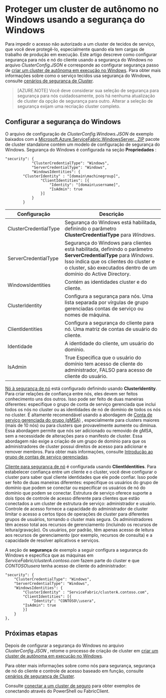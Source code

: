 <properties
   pageTitle="Proteger um cluster executando o Windows usando a segurança do Windows | Microsoft Azure"
   description="Saiba como configurar a segurança para nós e cliente para nó em um cluster de autônoma em execução no Windows usando a segurança do Windows."
   services="service-fabric"
   documentationCenter=".net"
   authors="rwike77"
   manager="timlt"
   editor=""/>

<tags
   ms.service="service-fabric"
   ms.devlang="dotnet"
   ms.topic="article"
   ms.tgt_pltfrm="NA"
   ms.workload="NA"
   ms.date="08/25/2016"
   ms.author="ryanwi"/>


# <a name="secure-a-standalone-cluster-on-windows-using-windows-security"></a>Proteger um cluster de autônomo no Windows usando a segurança do Windows

Para impedir o acesso não autorizado a um cluster de tecidos de serviço, que você deve protegê-lo, especialmente quando ela tem cargas de trabalho de produção em execução. Este artigo descreve como configurar segurança para nós e nó do cliente usando a segurança do Windows no arquivo *ClusterConfig.JSON* e corresponde ao configurar segurança passo de [criar um cluster de autônoma em execução no Windows](service-fabric-cluster-creation-for-windows-server.md). Para obter mais informações sobre como o serviço tecidos usa segurança do Windows, consulte [cenários de segurança de Cluster](service-fabric-cluster-security.md).

>[AZURE.NOTE]
Você deve considerar sua seleção de segurança para segurança para nós cuidadosamente, pois há nenhuma atualização de cluster da opção de segurança para outro. Alterar a seleção de segurança exijam uma recriação cluster completo.

## <a name="configure-windows-security"></a>Configurar a segurança do Windows
O arquivo de configuração de *ClusterConfig.Windows.JSON* de exemplo baixados com a [Microsoft.Azure.ServiceFabric.WindowsServer.<version>. ZIP](http://go.microsoft.com/fwlink/?LinkId=730690) pacote de cluster standalone contém um modelo de configuração de segurança do Windows.  Segurança do Windows é configurada na seção **Propriedades** :

```
"security": {
            "ClusterCredentialType": "Windows",
            "ServerCredentialType": "Windows",
            "WindowsIdentities": {
        "ClusterIdentity" : "[domain\machinegroup]",
                "ClientIdentities": [{
                    "Identity": "[domain\username]",
                    "IsAdmin": true
                }]
            }
        }
```

|**Configuração**|**Descrição**|
|-----------------------|--------------------------|
|ClusterCredentialType|Segurança do Windows está habilitada, definindo o parâmetro **ClusterCredentialType** para *Windows*.|
|ServerCredentialType|Segurança do Windows para clientes está habilitada, definindo o parâmetro **ServerCredentialType** para *Windows*. Isso indica que os clientes do cluster e o cluster, são executados dentro de um domínio do Active Directory.|
|WindowsIdentities|Contém as identidades cluster e do cliente.|
|ClusterIdentity|Configura a segurança para nós. Uma lista separada por vírgulas de grupo gerenciadas contas de serviço ou nomes de máquina.|
|ClientIdentities|Configura a segurança do cliente para nó. Uma matriz de contas de usuário do cliente.|
|Identidade|A identidade do cliente, um usuário do domínio.|
|IsAdmin|True Especifica que o usuário do domínio tem acesso de cliente do administrador, FALSO para acesso de cliente do usuário.|

[Nó à segurança de nó](service-fabric-cluster-security.md#node-to-node-security) está configurado definindo usando **ClusterIdentity**. Para criar relações de confiança entre nós, eles devem ser feitos conhecimento uns dos outros. Isso pode ser feito de duas maneiras diferentes: especifique o grupo de conta de serviço gerenciada que inclui todos os nós no cluster ou as identidades de nó de domínio de todos os nós no cluster. É altamente recomendável usando a abordagem de [Conta de serviço gerenciada do grupo (gMSA)](https://technet.microsoft.com/library/hh831782.aspx) , especialmente para clusters maiores (mais de 10 nós) ou para clusters que provavelmente aumente ou diminua.
Essa abordagem permite que nós ser adicionado ou removido de gMSA, sem a necessidade de alterações para o manifesto de cluster. Essa abordagem não exige a criação de um grupo de domínio para que os administradores de cluster possui direitos de acesso para adicionar e remover membros. Para obter mais informações, consulte [Introdução ao grupo de contas de serviço gerenciadas](http://technet.microsoft.com/library/jj128431.aspx).

[Cliente para segurança de nó](service-fabric-cluster-security.md#client-to-node-security) é configurada usando **ClientIdentities**. Para estabelecer confiança entre um cliente e o cluster, você deve configurar o cluster para saber qual cliente identidades que ele pode confiar. Isso pode ser feito de duas maneiras diferentes: especifique os usuários do grupo de domínio que podem se conectar ou especificar os usuários de nó do domínio que podem se conectar. Estrutura de serviço oferece suporte a dois tipos de controle de acesso diferente para clientes que estão conectados a um cluster de estrutura de serviço: administrador e usuário. Controle de acesso fornece a capacidade do administrador de cluster limitar o acesso a certos tipos de operações de cluster para diferentes grupos de usuários, tornando o cluster mais segura.  Os administradores têm acesso total aos recursos de gerenciamento (incluindo os recursos de leitura/gravação). Os usuários, por padrão, têm apenas acesso de leitura aos recursos de gerenciamento (por exemplo, recursos de consulta) e a capacidade de resolver aplicativos e serviços.

A seção de **segurança** de exemplo a seguir configura a segurança do Windows e especifica que as máquinas em *ServiceFabric/clusterA.contoso.com* fazem parte do cluster e que *CONTOSO\usera* tenha acesso de cliente do administrador:

```
"security": {
    "ClusterCredentialType": "Windows",
    "ServerCredentialType": "Windows",
    "WindowsIdentities": {
        "ClusterIdentity" : "ServiceFabric/clusterA.contoso.com",
        "ClientIdentities": [{
            "Identity": "CONTOSO\\usera",
        "IsAdmin": true
        }]
    }
},
```

## <a name="next-steps"></a>Próximas etapas

Depois de configurar a segurança do Windows no arquivo *ClusterConfig.JSON* , retome o processo de criação de cluster em [criar um cluster de autônoma em execução no Windows](service-fabric-cluster-creation-for-windows-server.md).

Para obter mais informações sobre como nós para segurança, segurança de nó do cliente e controle de acesso baseado em função, consulte [cenários de segurança de Cluster](service-fabric-cluster-security.md).

Consulte [conectar a um cluster de seguro](service-fabric-connect-to-secure-cluster.md) para obter exemplos de conectando através do PowerShell ou FabricClient.

